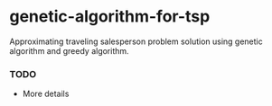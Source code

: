 # genetic-algorithm-for-tsp
Approximating traveling salesperson problem solution using genetic algorithm and greedy algorithm.

### TODO
* More details
